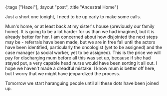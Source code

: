 {:tags ["Hazel"], :layout "post", :title "Ancestral Home"}

Just a short one tonight, I need to be up early to make some calls.

Mum's home, or at least back at my sister's house (previously our family home). It is going to be a lot harder for us than we had imagined, but it is already better for her. I am concerned about how disjointed the next steps may be - referrals have been made, but we are in free fall until the actors have been identified, particularly the oncologist (yet to be assigned) and the case manager (a social worker, yet to be assigned). This is the price we will pay for discharging mum before all this was set up, because if she had stayed put, a very capable head nurse would have been sorting it all out. I hope we haven't made a dreadful mistake. I know mum is better off here, but I worry that we might have jeopardized the process.

Tomorrow we start haranguing people until all these dots have been joined up.